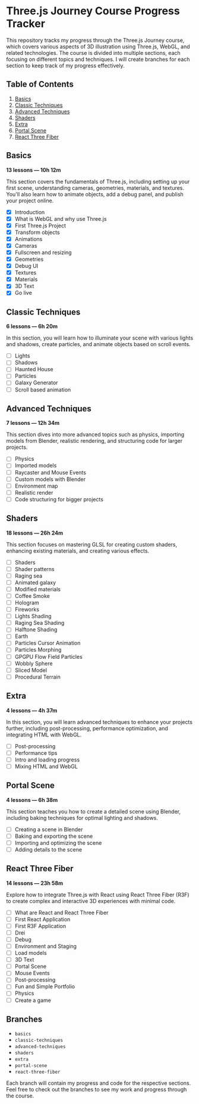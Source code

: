 # Three.js Journey Course Progress Tracker

This repository tracks my progress through the Three.js Journey course, which covers various aspects of 3D illustration using Three.js, WebGL, and related technologies. The course is divided into multiple sections, each focusing on different topics and techniques. I will create branches for each section to keep track of my progress effectively.

## Table of Contents

1. [Basics](#basics)
2. [Classic Techniques](#classic-techniques)
3. [Advanced Techniques](#advanced-techniques)
4. [Shaders](#shaders)
5. [Extra](#extra)
6. [Portal Scene](#portal-scene)
7. [React Three Fiber](#react-three-fiber)

## Basics

**13 lessons — 10h 12m**

This section covers the fundamentals of Three.js, including setting up your first scene, understanding cameras, geometries, materials, and textures. You'll also learn how to animate objects, add a debug panel, and publish your project online.

- [x] Introduction
- [x] What is WebGL and why use Three.js
- [x] First Three.js Project
- [x] Transform objects
- [x] Animations
- [x] Cameras
- [x] Fullscreen and resizing
- [x] Geometries
- [x] Debug UI
- [x] Textures
- [x] Materials
- [x] 3D Text
- [x] Go live

## Classic Techniques

**6 lessons — 6h 20m**

In this section, you will learn how to illuminate your scene with various lights and shadows, create particles, and animate objects based on scroll events.

- [ ] Lights
- [ ] Shadows
- [ ] Haunted House
- [ ] Particles
- [ ] Galaxy Generator
- [ ] Scroll based animation

## Advanced Techniques

**7 lessons — 12h 34m**

This section dives into more advanced topics such as physics, importing models from Blender, realistic rendering, and structuring code for larger projects.

- [ ] Physics
- [ ] Imported models
- [ ] Raycaster and Mouse Events
- [ ] Custom models with Blender
- [ ] Environment map
- [ ] Realistic render
- [ ] Code structuring for bigger projects

## Shaders

**18 lessons — 26h 24m**

This section focuses on mastering GLSL for creating custom shaders, enhancing existing materials, and creating various effects.

- [ ] Shaders
- [ ] Shader patterns
- [ ] Raging sea
- [ ] Animated galaxy
- [ ] Modified materials
- [ ] Coffee Smoke
- [ ] Hologram
- [ ] Fireworks
- [ ] Lights Shading
- [ ] Raging Sea Shading
- [ ] Halftone Shading
- [ ] Earth
- [ ] Particles Cursor Animation
- [ ] Particles Morphing
- [ ] GPGPU Flow Field Particles
- [ ] Wobbly Sphere
- [ ] Sliced Model
- [ ] Procedural Terrain

## Extra

**4 lessons — 4h 37m**

In this section, you will learn advanced techniques to enhance your projects further, including post-processing, performance optimization, and integrating HTML with WebGL.

- [ ] Post-processing
- [ ] Performance tips
- [ ] Intro and loading progress
- [ ] Mixing HTML and WebGL

## Portal Scene

**4 lessons — 6h 38m**

This section teaches you how to create a detailed scene using Blender, including baking techniques for optimal lighting and shadows.

- [ ] Creating a scene in Blender
- [ ] Baking and exporting the scene
- [ ] Importing and optimizing the scene
- [ ] Adding details to the scene

## React Three Fiber

**14 lessons — 23h 58m**

Explore how to integrate Three.js with React using React Three Fiber (R3F) to create complex and interactive 3D experiences with minimal code.

- [ ] What are React and React Three Fiber
- [ ] First React Application
- [ ] First R3F Application
- [ ] Drei
- [ ] Debug
- [ ] Environment and Staging
- [ ] Load models
- [ ] 3D Text
- [ ] Portal Scene
- [ ] Mouse Events
- [ ] Post-processing
- [ ] Fun and Simple Portfolio
- [ ] Physics
- [ ] Create a game

## Branches

- `basics`
- `classic-techniques`
- `advanced-techniques`
- `shaders`
- `extra`
- `portal-scene`
- `react-three-fiber`

Each branch will contain my progress and code for the respective sections. Feel free to check out the branches to see my work and progress through the course.
